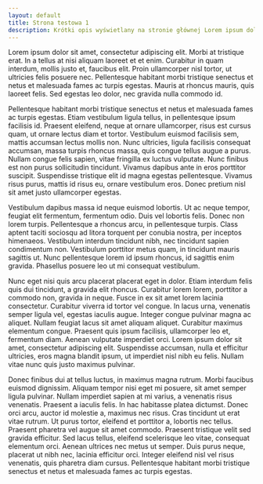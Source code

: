 ```yaml
---
layout: default
title: Strona testowa 1
description: Krótki opis wyświetlany na stronie głównej Lorem ipsum dolor sit amet, consectetur adipiscing elit. Morbi at tristique erat. In a tellus at nisi aliquam laoreet et et enim. Curabitur in quam interdum
---
```

Lorem ipsum dolor sit amet, consectetur adipiscing elit. Morbi at tristique erat. In a tellus at nisi aliquam laoreet et et enim. Curabitur in quam interdum, mollis justo et, faucibus elit. Proin ullamcorper nisl tortor, ut ultricies felis posuere nec. Pellentesque habitant morbi tristique senectus et netus et malesuada fames ac turpis egestas. Mauris at rhoncus mauris, quis laoreet felis. Sed egestas leo dolor, nec gravida nulla commodo id.

Pellentesque habitant morbi tristique senectus et netus et malesuada fames ac turpis egestas. Etiam vestibulum ligula tellus, in pellentesque ipsum facilisis id. Praesent eleifend, neque at ornare ullamcorper, risus est cursus quam, ut ornare lectus diam et tortor. Vestibulum euismod facilisis sem, mattis accumsan lectus mollis non. Nunc ultricies, ligula facilisis consequat accumsan, massa turpis rhoncus massa, quis congue tellus augue a purus. Nullam congue felis sapien, vitae fringilla ex luctus vulputate. Nunc finibus est non purus sollicitudin tincidunt. Vivamus dapibus ante in eros porttitor suscipit. Suspendisse tristique elit id magna egestas pellentesque. Vivamus risus purus, mattis id risus eu, ornare vestibulum eros. Donec pretium nisl sit amet justo ullamcorper egestas.

Vestibulum dapibus massa id neque euismod lobortis. Ut ac neque tempor, feugiat elit fermentum, fermentum odio. Duis vel lobortis felis. Donec non lorem turpis. Pellentesque a rhoncus arcu, in pellentesque turpis. Class aptent taciti sociosqu ad litora torquent per conubia nostra, per inceptos himenaeos. Vestibulum interdum tincidunt nibh, nec tincidunt sapien condimentum non. Vestibulum porttitor metus quam, in tincidunt mauris sagittis ut. Nunc pellentesque lorem id ipsum rhoncus, id sagittis enim gravida. Phasellus posuere leo ut mi consequat vestibulum.

Nunc eget nisi quis arcu placerat placerat eget in dolor. Etiam interdum felis quis dui tincidunt, a gravida elit rhoncus. Curabitur lorem lorem, porttitor a commodo non, gravida in neque. Fusce in ex sit amet lorem lacinia consectetur. Curabitur viverra id tortor vel congue. In lacus urna, venenatis semper ligula vel, egestas iaculis augue. Integer congue pulvinar magna ac aliquet. Nullam feugiat lacus sit amet aliquam aliquet. Curabitur maximus elementum congue. Praesent quis ipsum facilisis, ullamcorper leo et, fermentum diam. Aenean vulputate imperdiet orci. Lorem ipsum dolor sit amet, consectetur adipiscing elit. Suspendisse accumsan, nulla et efficitur ultricies, eros magna blandit ipsum, ut imperdiet nisl nibh eu felis. Nullam vitae nunc quis justo maximus pulvinar.

Donec finibus dui at tellus luctus, in maximus magna rutrum. Morbi faucibus euismod dignissim. Aliquam tempor nisi eget mi posuere, sit amet semper ligula pulvinar. Nullam imperdiet sapien at mi varius, a venenatis risus venenatis. Praesent a iaculis felis. In hac habitasse platea dictumst. Donec orci arcu, auctor id molestie a, maximus nec risus. Cras tincidunt ut erat vitae rutrum. Ut purus tortor, eleifend et porttitor a, lobortis nec tellus. Praesent pharetra vel augue sit amet commodo. Praesent tristique velit sed gravida efficitur. Sed lacus tellus, eleifend scelerisque leo vitae, consequat elementum orci. Aenean ultrices nec metus ut semper. Duis purus neque, placerat ut nibh nec, lacinia efficitur orci. Integer eleifend nisl vel risus venenatis, quis pharetra diam cursus. Pellentesque habitant morbi tristique senectus et netus et malesuada fames ac turpis egestas.